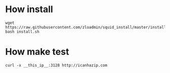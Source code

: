 # How install
	wget https://raw.githubusercontent.com/zloadmin/squid_install/master/install.sh
	bash install.sh
# How make test
	curl -x __this_ip__:3128 http://icanhazip.com